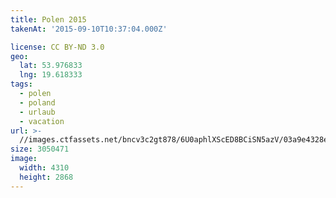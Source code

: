 ```yaml
---
title: Polen 2015
takenAt: '2015-09-10T10:37:04.000Z'

license: CC BY-ND 3.0
geo:
  lat: 53.976833
  lng: 19.618333
tags:
  - polen
  - poland
  - urlaub
  - vacation
url: >-
  //images.ctfassets.net/bncv3c2gt878/6U0aphlXScED8BCiSN5azV/03a9e4328ed12b19d745cf753052baa2/polen-2015_25931709376_o
size: 3050471
image:
  width: 4310
  height: 2868
---
```

